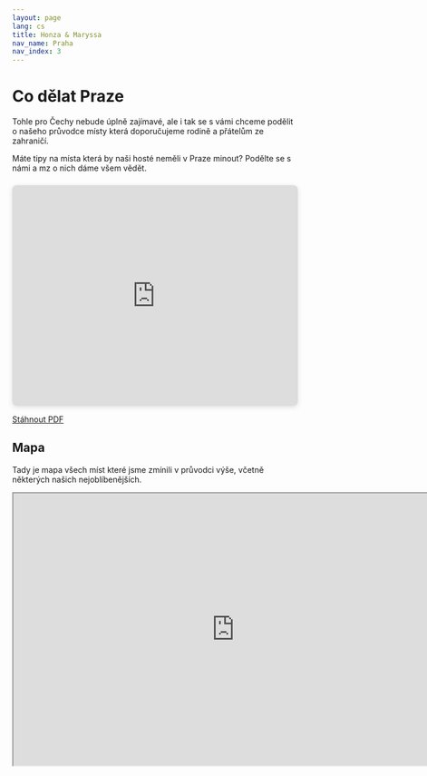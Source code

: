 ```yaml
---
layout: page
lang: cs
title: Honza & Maryssa
nav_name: Praha
nav_index: 3
---
```

# Co dělat Praze
Tohle pro Čechy nebude úplně zajímavé, ale i tak se s vámi chceme podělit o našeho průvodce místy která doporučujeme rodině a přátelům ze zahraničí.

Máte tipy na místa která by naši hosté neměli v Praze minout? Podělte se s námi a mz o nich dáme všem vědět.

<div style="position: relative; width: 100%; height: 0; padding-top: 77.2727%;
 padding-bottom: 0; box-shadow: 0 2px 8px 0 rgba(63,69,81,0.16); margin-top: 1.6em; margin-bottom: 0.9em; overflow: hidden;
 border-radius: 8px; will-change: transform;">
  <iframe loading="lazy" style="position: absolute; width: 100%; height: 100%; top: 0; left: 0; border: none; padding: 0;margin: 0;"
    src="https:&#x2F;&#x2F;www.canva.com&#x2F;design&#x2F;DAF6dJUyGdk&#x2F;NziUS72eipZAqu1rgha5KQ&#x2F;view?embed" allowfullscreen="allowfullscreen" allow="fullscreen">
  </iframe>
</div>

<a href="/assets/img/prague-wedding.pdf" download>Stáhnout PDF</a>

## Mapa 
Tady je mapa všech míst které jsme zmínili v průvodci výše, včetně některých našich nejoblíbenějších. 

<iframe src="https://www.google.com/maps/d/embed?mid=1IywmMuzB--FEjhf1bKl4fu_jQJtk2vc&ehbc=2E312F" width="780" height="480"></iframe>
